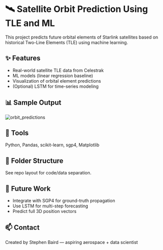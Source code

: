 # 🛰️ Satellite Orbit Prediction Using TLE and ML

This project predicts future orbital elements of Starlink satellites based on historical Two-Line Elements (TLE) using machine learning.

## ✨ Features
- Real-world satellite TLE data from Celestrak
- ML models (linear regression baseline)
- Visualization of orbital element predictions
- (Optional) LSTM for time-series modeling

## 📊 Sample Output
![orbit_predictions](plots/orbit_predictions.png)

## 🔧 Tools
Python, Pandas, scikit-learn, sgp4, Matplotlib

## 📁 Folder Structure
See repo layout for code/data separation.

## 🚀 Future Work
- Integrate with SGP4 for ground-truth propagation
- Use LSTM for multi-step forecasting
- Predict full 3D position vectors

## 📫 Contact
Created by Stephen Baird — aspiring aerospace + data scientist
